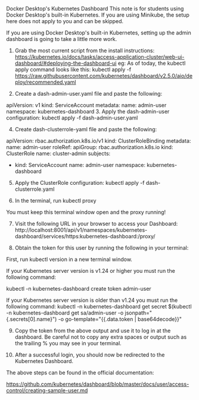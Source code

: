 Docker Desktop's Kubernetes Dashboard
This note is for students using Docker Desktop's built-in Kubernetes. If you are using Minikube, the setup here does not apply to you and can be skipped.

If you are using Docker Desktop's built-in Kubernetes, setting up the admin dashboard is going to take a little more work.

1. Grab the most current script from the install instructions:
https://kubernetes.io/docs/tasks/access-application-cluster/web-ui-dashboard/#deploying-the-dashboard-ui
eg:
As of today, the kubectl apply command looks like this:
kubectl apply -f https://raw.githubusercontent.com/kubernetes/dashboard/v2.5.0/aio/deploy/recommended.yaml

2. Create a dash-admin-user.yaml file and paste the following:

apiVersion: v1
kind: ServiceAccount
metadata:
  name: admin-user
  namespace: kubernetes-dashboard
3. Apply the dash-admin-user configuration:
kubectl apply -f dash-admin-user.yaml

4. Create dash-clusterrole-yaml file and paste the following:

apiVersion: rbac.authorization.k8s.io/v1
kind: ClusterRoleBinding
metadata:
  name: admin-user
roleRef:
  apiGroup: rbac.authorization.k8s.io
  kind: ClusterRole
  name: cluster-admin
subjects:
  - kind: ServiceAccount
    name: admin-user
    namespace: kubernetes-dashboard
5. Apply the ClusterRole configuration:
kubectl apply -f dash-clusterrole.yaml

6. In the terminal, run kubectl proxy

You must keep this terminal window open and the proxy running!

7. Visit the following URL in your browser to access your Dashboard:
http://localhost:8001/api/v1/namespaces/kubernetes-dashboard/services/https:kubernetes-dashboard:/proxy/

8. Obtain the token for this user by running the following in your terminal:

First, run kubectl version in a new terminal window.

If your Kubernetes server version is v1.24 or higher you must run the following command:

kubectl -n kubernetes-dashboard create token admin-user

If your Kubernetes server version is older than v1.24 you must run the following command:
kubectl -n kubernetes-dashboard get secret $(kubectl -n kubernetes-dashboard get sa/admin-user -o jsonpath="{.secrets[0].name}") -o go-template="{{.data.token | base64decode}}"

9. Copy the token from the above output and use it to log in at the dashboard.
Be careful not to copy any extra spaces or output such as the trailing % you may see in your terminal.

10. After a successful login, you should now be redirected to the Kubernetes Dashboard.

The above steps can be found in the official documentation:

https://github.com/kubernetes/dashboard/blob/master/docs/user/access-control/creating-sample-user.md

